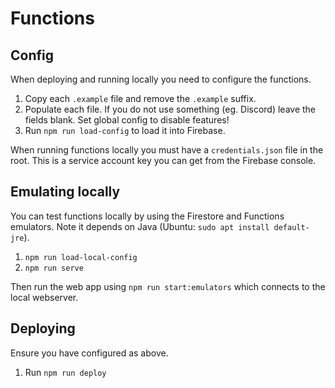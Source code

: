 # Functions

## Config

When deploying and running locally you need to configure the functions.

1. Copy each `.example` file and remove the `.example` suffix.
2. Populate each file. If you do not use something (eg. Discord) leave the fields blank. Set global config to disable features!
3. Run `npm run load-config` to load it into Firebase.

When running functions locally you must have a `credentials.json` file in the root. This is a service account key you can get from the Firebase console.

## Emulating locally

You can test functions locally by using the Firestore and Functions emulators. Note it depends on Java (Ubuntu: `sudo apt install default-jre`).

1. `npm run load-local-config`
2. `npm run serve`

Then run the web app using `npm run start:emulators` which connects to the local webserver.

## Deploying

Ensure you have configured as above.

1. Run `npm run deploy`
